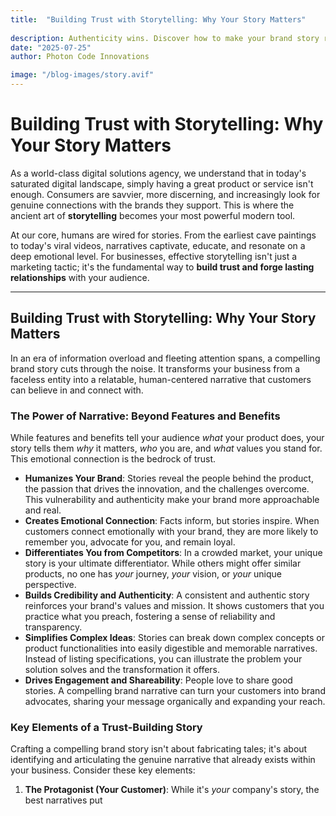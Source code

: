 ```yaml
---
title:  "Building Trust with Storytelling: Why Your Story Matters"
           
description: Authenticity wins. Discover how to make your brand story relatable, credible, and unforgettable.
date: "2025-07-25"
author: Photon Code Innovations

image: "/blog-images/story.avif"
---
```

# Building Trust with Storytelling: Why Your Story Matters

As a world-class digital solutions agency, we understand that in today's saturated digital landscape, simply having a great product or service isn't enough. Consumers are savvier, more discerning, and increasingly look for genuine connections with the brands they support. This is where the ancient art of **storytelling** becomes your most powerful modern tool.

At our core, humans are wired for stories. From the earliest cave paintings to today's viral videos, narratives captivate, educate, and resonate on a deep emotional level. For businesses, effective storytelling isn't just a marketing tactic; it's the fundamental way to **build trust and forge lasting relationships** with your audience.

---

## Building Trust with Storytelling: Why Your Story Matters

In an era of information overload and fleeting attention spans, a compelling brand story cuts through the noise. It transforms your business from a faceless entity into a relatable, human-centered narrative that customers can believe in and connect with.

### The Power of Narrative: Beyond Features and Benefits

While features and benefits tell your audience *what* your product does, your story tells them *why* it matters, *who* you are, and *what* values you stand for. This emotional connection is the bedrock of trust.

* **Humanizes Your Brand**: Stories reveal the people behind the product, the passion that drives the innovation, and the challenges overcome. This vulnerability and authenticity make your brand more approachable and real.
* **Creates Emotional Connection**: Facts inform, but stories inspire. When customers connect emotionally with your brand, they are more likely to remember you, advocate for you, and remain loyal.
* **Differentiates You from Competitors**: In a crowded market, your unique story is your ultimate differentiator. While others might offer similar products, no one has *your* journey, *your* vision, or *your* unique perspective.
* **Builds Credibility and Authenticity**: A consistent and authentic story reinforces your brand's values and mission. It shows customers that you practice what you preach, fostering a sense of reliability and transparency.
* **Simplifies Complex Ideas**: Stories can break down complex concepts or product functionalities into easily digestible and memorable narratives. Instead of listing specifications, you can illustrate the problem your solution solves and the transformation it offers.
* **Drives Engagement and Shareability**: People love to share good stories. A compelling brand narrative can turn your customers into brand advocates, sharing your message organically and expanding your reach.

### Key Elements of a Trust-Building Story

Crafting a compelling brand story isn't about fabricating tales; it's about identifying and articulating the genuine narrative that already exists within your business. Consider these key elements:

1.  **The Protagonist (Your Customer)**: While it's *your* company's story, the best narratives put